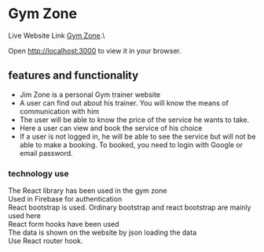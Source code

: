 # Gym Zone

Live Website Link  [Gym Zone](https://github.com/facebook/create-react-app).\

Open [http://localhost:3000](http://localhost:3000) to view it in your browser.

## features and functionality

* Jim Zone is a personal Gym trainer website
* A user can find out about his trainer. You will know the means of communication with him
* The user will be able to know the price of the service he wants to take.
* Here a user can view and book the service of his choice
* If a user is not logged in, he will be able to see the service but will not be able to make a booking. To booked, you need to login with Google or email password.


### technology use

The React library has been used in the gym zone\
Used in Firebase for authentication\
React bootstrap is used. Ordinary bootstrap and react bootstrap are mainly used here\
React form hooks have been used\
The data is shown on the website by json loading the data\
Use React router hook.

